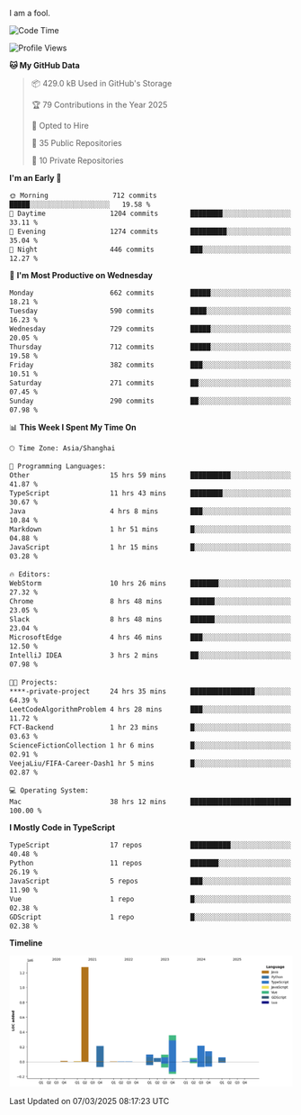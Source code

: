I am a fool.

<!--START_SECTION:waka-->
![Code Time](http://img.shields.io/badge/Code%20Time-2%2C688%20hrs%2024%20mins-blue)

![Profile Views](http://img.shields.io/badge/Profile%20Views-1-blue)

**🐱 My GitHub Data** 

> 📦 429.0 kB Used in GitHub's Storage 
 > 
> 🏆 79 Contributions in the Year 2025
 > 
> 💼 Opted to Hire
 > 
> 📜 35 Public Repositories 
 > 
> 🔑 10 Private Repositories 
 > 
**I'm an Early 🐤** 

```text
🌞 Morning                712 commits         █████░░░░░░░░░░░░░░░░░░░░   19.58 % 
🌆 Daytime                1204 commits        ████████░░░░░░░░░░░░░░░░░   33.11 % 
🌃 Evening                1274 commits        █████████░░░░░░░░░░░░░░░░   35.04 % 
🌙 Night                  446 commits         ███░░░░░░░░░░░░░░░░░░░░░░   12.27 % 
```
📅 **I'm Most Productive on Wednesday** 

```text
Monday                   662 commits         █████░░░░░░░░░░░░░░░░░░░░   18.21 % 
Tuesday                  590 commits         ████░░░░░░░░░░░░░░░░░░░░░   16.23 % 
Wednesday                729 commits         █████░░░░░░░░░░░░░░░░░░░░   20.05 % 
Thursday                 712 commits         █████░░░░░░░░░░░░░░░░░░░░   19.58 % 
Friday                   382 commits         ███░░░░░░░░░░░░░░░░░░░░░░   10.51 % 
Saturday                 271 commits         ██░░░░░░░░░░░░░░░░░░░░░░░   07.45 % 
Sunday                   290 commits         ██░░░░░░░░░░░░░░░░░░░░░░░   07.98 % 
```


📊 **This Week I Spent My Time On** 

```text
🕑︎ Time Zone: Asia/Shanghai

💬 Programming Languages: 
Other                    15 hrs 59 mins      ██████████░░░░░░░░░░░░░░░   41.87 % 
TypeScript               11 hrs 43 mins      ████████░░░░░░░░░░░░░░░░░   30.67 % 
Java                     4 hrs 8 mins        ███░░░░░░░░░░░░░░░░░░░░░░   10.84 % 
Markdown                 1 hr 51 mins        █░░░░░░░░░░░░░░░░░░░░░░░░   04.88 % 
JavaScript               1 hr 15 mins        █░░░░░░░░░░░░░░░░░░░░░░░░   03.28 % 

🔥 Editors: 
WebStorm                 10 hrs 26 mins      ███████░░░░░░░░░░░░░░░░░░   27.32 % 
Chrome                   8 hrs 48 mins       ██████░░░░░░░░░░░░░░░░░░░   23.05 % 
Slack                    8 hrs 48 mins       ██████░░░░░░░░░░░░░░░░░░░   23.04 % 
MicrosoftEdge            4 hrs 46 mins       ███░░░░░░░░░░░░░░░░░░░░░░   12.50 % 
IntelliJ IDEA            3 hrs 2 mins        ██░░░░░░░░░░░░░░░░░░░░░░░   07.98 % 

🐱‍💻 Projects: 
****-private-project     24 hrs 35 mins      ████████████████░░░░░░░░░   64.39 % 
LeetCodeAlgorithmProblem 4 hrs 28 mins       ███░░░░░░░░░░░░░░░░░░░░░░   11.72 % 
FCT-Backend              1 hr 23 mins        █░░░░░░░░░░░░░░░░░░░░░░░░   03.63 % 
ScienceFictionCollection 1 hr 6 mins         █░░░░░░░░░░░░░░░░░░░░░░░░   02.91 % 
VeejaLiu/FIFA-Career-Dash1 hr 5 mins         █░░░░░░░░░░░░░░░░░░░░░░░░   02.87 % 

💻 Operating System: 
Mac                      38 hrs 12 mins      █████████████████████████   100.00 % 
```

**I Mostly Code in TypeScript** 

```text
TypeScript               17 repos            ██████████░░░░░░░░░░░░░░░   40.48 % 
Python                   11 repos            ███████░░░░░░░░░░░░░░░░░░   26.19 % 
JavaScript               5 repos             ███░░░░░░░░░░░░░░░░░░░░░░   11.90 % 
Vue                      1 repo              █░░░░░░░░░░░░░░░░░░░░░░░░   02.38 % 
GDScript                 1 repo              █░░░░░░░░░░░░░░░░░░░░░░░░   02.38 % 
```



**Timeline**

![Lines of Code chart](https://raw.githubusercontent.com/VeejaLiu/VeejaLiu/master/assets/bar_graph.png)


 Last Updated on 07/03/2025 08:17:23 UTC
<!--END_SECTION:waka-->
